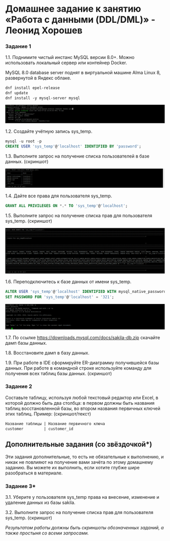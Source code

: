 # Домашнее задание к занятию «Работа с данными (DDL/DML)» - Леонид Хорошев

### Задание 1
1.1. Поднимите чистый инстанс MySQL версии 8.0+. Можно использовать локальный сервер или контейнер Docker.

MySQL 8.0 database server поднят в виртуальной машине Alma Linux 8, развернутой в Яндекс облаке.

```
dnf install epel-release
dnf update
dnf install -y mysql-server mysql
```

![Alt text](https://github.com/LeonidKhoroshev/databases/blob/main/DDL/DDL_DML1.1.png)

1.2. Создайте учётную запись sys_temp. 

```sql
mysql -u root -p
CREATE USER 'sys_temp'@'localhost' IDENTIFIED BY 'password';
```

1.3. Выполните запрос на получение списка пользователей в базе данных. (скриншот)

![Alt text](https://github.com/LeonidKhoroshev/databases/blob/main/DDL/DDL_DML1.2.png)

1.4. Дайте все права для пользователя sys_temp.

```sql
GRANT ALL PRIVILEGES ON *.* TO 'sys_temp'@'localhost';
```

1.5. Выполните запрос на получение списка прав для пользователя sys_temp. (скриншот)

![Alt text](https://github.com/LeonidKhoroshev/databases/blob/main/DDL/DDL_DML1.3.png)

1.6. Переподключитесь к базе данных от имени sys_temp.

```sql
ALTER USER 'sys_temp'@'localhost' IDENTIFIED WITH mysql_native_password BY 'password';
SET PASSWORD FOR 'sys_temp'@'localhost' = '321';
```
![Alt text](https://github.com/LeonidKhoroshev/databases/blob/main/DDL/DDL_DML1.4.png)

1.7. По ссылке https://downloads.mysql.com/docs/sakila-db.zip скачайте дамп базы данных.

1.8. Восстановите дамп в базу данных.

1.9. При работе в IDE сформируйте ER-диаграмму получившейся базы данных. При работе в командной строке используйте команду для получения всех таблиц базы данных. (скриншот)



### Задание 2
Составьте таблицу, используя любой текстовый редактор или Excel, в которой должно быть два столбца: в первом должны быть названия таблиц восстановленной базы, во втором названия первичных ключей этих таблиц. Пример: (скриншот/текст)
```
Название таблицы | Название первичного ключа
customer         | customer_id
```


## Дополнительные задания (со звёздочкой*)
Эти задания дополнительные, то есть не обязательные к выполнению, и никак не повлияют на получение вами зачёта по этому домашнему заданию. Вы можете их выполнить, если хотите глубже шире разобраться в материале.

### Задание 3*
3.1. Уберите у пользователя sys_temp права на внесение, изменение и удаление данных из базы sakila.

3.2. Выполните запрос на получение списка прав для пользователя sys_temp. (скриншот)

*Результатом работы должны быть скриншоты обозначенных заданий, а также простыня со всеми запросами.*
